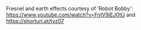 Fresnel and earth effects courtesy of 'Robot Bobby': https://www.youtube.com/watch?v=FntV9iEJ0tU and https://shorturl.at/tvz07
